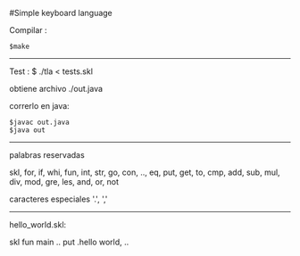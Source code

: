 
#Simple keyboard language

Compilar :

	$make

-----------------------------
Test :
	$ ./tla < tests.skl

obtiene archivo ./out.java

correrlo en java:

	$javac out.java
	$java out

-------------------------------
palabras reservadas

skl, for, if, whi, fun, int, str, go, con, .., eq, put, get, to, cmp, add, sub, mul, div, mod, gre, les, and, or, not

caracteres especiales
'.', ','

-----------------------------
hello_world.skl:

skl
fun main ..
		put .hello world,
..


